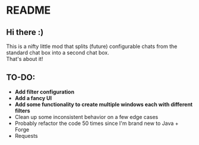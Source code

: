 # README

## Hi there :)


This is a nifty little mod that splits (future) configurable chats from the standard chat box into a second chat box.<br>
That's about it!

## TO-DO:
- **Add filter configuration**
- **Add a fancy UI**
- **Add some functionality to create multiple windows each with different filters**
- Clean up some inconsistent behavior on a few edge cases
- Probably refactor the code 50 times since I'm brand new to Java + Forge
- Requests